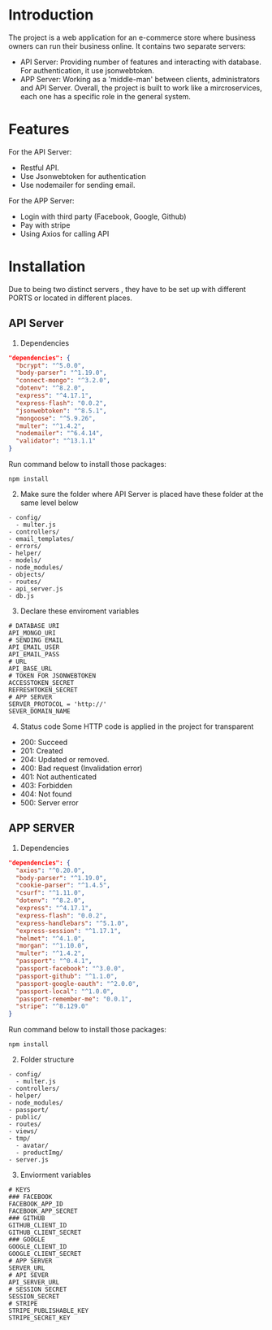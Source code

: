 # Introduction
The project is a web application for an e-commerce store where business owners can run their business online. It contains two separate servers:
- API Server: Providing number of features and interacting with database. For authentication, it use jsonwebtoken.
- APP Server: Working as a 'middle-man' between clients, administrators and API Server.
Overall, the project is built to work like a mircroservices, each one has a specific role in the general system.

# Features
For the API Server:
- Restful API.
- Use Jsonwebtoken for authentication
- Use nodemailer for sending email.

For the APP Server:
- Login with third party (Facebook, Google, Github)
- Pay with stripe
- Using Axios for calling API


# Installation
Due to being two distinct servers , they have to be set up with different PORTS or located in different places.

## API Server

1. Dependencies
``` JSON
"dependencies": {
  "bcrypt": "^5.0.0",
  "body-parser": "^1.19.0",
  "connect-mongo": "^3.2.0",
  "dotenv": "^8.2.0",
  "express": "^4.17.1",
  "express-flash": "0.0.2",
  "jsonwebtoken": "^8.5.1",
  "mongoose": "^5.9.26",
  "multer": "^1.4.2",
  "nodemailer": "^6.4.14",
  "validator": "^13.1.1"
}
```
Run command below to install those packages:
``` Shell
npm install
```

2. Make sure the folder where API Server is placed have these folder at the same level below
```
- config/
  - multer.js
- controllers/
- email_templates/
- errors/
- helper/
- models/
- node_modules/
- objects/
- routes/
- api_server.js
- db.js
```

3. Declare these enviroment variables
```
# DATABASE URI
API_MONGO_URI
# SENDING EMAIL
API_EMAIL_USER
API_EMAIL_PASS
# URL
API_BASE_URL
# TOKEN FOR JSONWEBTOKEN
ACCESSTOKEN_SECRET
REFRESHTOKEN_SECRET
# APP SERVER
SERVER_PROTOCOL = 'http://'
SEVER_DOMAIN_NAME 
```
4. Status code
Some HTTP code is applied in the project for transparent
- 200: Succeed
- 201: Created
- 204: Updated or removed.
- 400: Bad request (Invalidation error)
- 401: Not authenticated 
- 403: Forbidden
- 404: Not found
- 500: Server error

## APP SERVER

1. Dependencies
``` JSON
"dependencies": {
  "axios": "^0.20.0",
  "body-parser": "^1.19.0",
  "cookie-parser": "^1.4.5",
  "csurf": "^1.11.0",
  "dotenv": "^8.2.0",
  "express": "^4.17.1",
  "express-flash": "0.0.2",
  "express-handlebars": "^5.1.0",
  "express-session": "^1.17.1",
  "helmet": "^4.1.0",
  "morgan": "^1.10.0",
  "multer": "^1.4.2",
  "passport": "^0.4.1",
  "passport-facebook": "^3.0.0",
  "passport-github": "^1.1.0",
  "passport-google-oauth": "^2.0.0",
  "passport-local": "^1.0.0",
  "passport-remember-me": "0.0.1",
  "stripe": "^8.129.0"
}

```
Run command below to install those packages:
``` Shell
npm install
```

2. Folder structure

```
- config/
  - multer.js
- controllers/
- helper/
- node_modules/
- passport/
- public/
- routes/
- views/
- tmp/
  - avatar/
  - productImg/
- server.js
```

3. Enviorment variables

```
# KEYS
### FACEBOOK 
FACEBOOK_APP_ID
FACEBOOK_APP_SECRET
### GITHUB
GITHUB_CLIENT_ID
GITHUB_CLIENT_SECRET
### GOOGLE
GOOGLE_CLIENT_ID
GOOGLE_CLIENT_SECRET
# APP SERVER
SERVER_URL
# API SEVER
API_SERVER_URL
# SESSION SECRET
SESSION_SECRET
# STRIPE
STRIPE_PUBLISHABLE_KEY
STRIPE_SECRET_KEY
```
